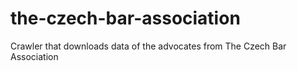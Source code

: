 # the-czech-bar-association
Crawler that downloads data of the advocates from The Czech Bar Association
